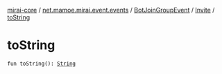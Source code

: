 [mirai-core](../../../index.md) / [net.mamoe.mirai.event.events](../../index.md) / [BotJoinGroupEvent](../index.md) / [Invite](index.md) / [toString](./to-string.md)

# toString

`fun toString(): `[`String`](https://kotlinlang.org/api/latest/jvm/stdlib/kotlin/-string/index.html)